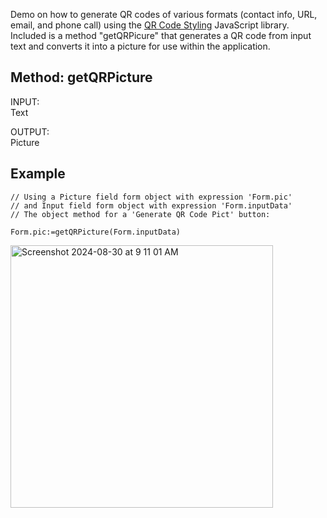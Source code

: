 Demo on how to generate QR codes of various formats (contact info, URL, email, and phone call) using the [QR Code Styling](https://github.com/kozakdenys/qr-code-styling) JavaScript library. 
Included is a method "getQRPicure" that generates a QR code from input text and converts it into a picture for use within the application.

## Method: getQRPicture
INPUT:\
Text

OUTPUT:\
Picture

## Example

```4d
// Using a Picture field form object with expression 'Form.pic'
// and Input field form object with expression 'Form.inputData'
// The object method for a 'Generate QR Code Pict' button:

Form.pic:=getQRPicture(Form.inputData)
```
<img width="420" alt="Screenshot 2024-08-30 at 9 11 01 AM" src="https://github.com/user-attachments/assets/efc27ef2-9b24-4e59-aca6-702dafb4704d">
